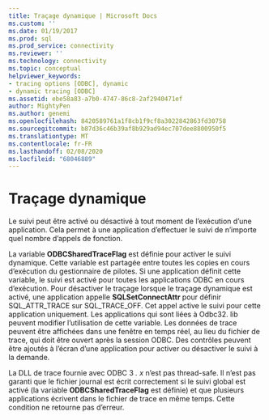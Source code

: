 ```yaml
---
title: Traçage dynamique | Microsoft Docs
ms.custom: ''
ms.date: 01/19/2017
ms.prod: sql
ms.prod_service: connectivity
ms.reviewer: ''
ms.technology: connectivity
ms.topic: conceptual
helpviewer_keywords:
- tracing options [ODBC], dynamic
- dynamic tracing [ODBC]
ms.assetid: ebe58a83-a7b0-4747-86c8-2af2940471ef
author: MightyPen
ms.author: genemi
ms.openlocfilehash: 8420589761a1f8cb1f9cf8a3022842863fd30758
ms.sourcegitcommit: b87d36c46b39af8b929ad94ec707dee8800950f5
ms.translationtype: MT
ms.contentlocale: fr-FR
ms.lasthandoff: 02/08/2020
ms.locfileid: "68046889"
---
```

# <a name="dynamic-tracing"></a>Traçage dynamique
Le suivi peut être activé ou désactivé à tout moment de l’exécution d’une application. Cela permet à une application d’effectuer le suivi de n’importe quel nombre d’appels de fonction.  
  
 La variable **ODBCSharedTraceFlag** est définie pour activer le suivi dynamique. Cette variable est partagée entre toutes les copies en cours d’exécution du gestionnaire de pilotes. Si une application définit cette variable, le suivi est activé pour toutes les applications ODBC en cours d’exécution. Pour désactiver le traçage lorsque le traçage dynamique est activé, une application appelle **SQLSetConnectAttr** pour définir SQL_ATTR_TRACE sur SQL_TRACE_OFF. Cet appel active le suivi pour cette application uniquement. Les applications qui sont liées à Odbc32. lib peuvent modifier l’utilisation de cette variable. Les données de trace peuvent être affichées dans une fenêtre en temps réel, au lieu du fichier de trace, qui doit être ouvert après la session ODBC. Des contrôles peuvent être ajoutés à l’écran d’une application pour activer ou désactiver le suivi à la demande.  
  
 La DLL de trace fournie avec ODBC 3 *. x* n’est pas thread-safe. Il n’est pas garanti que le fichier journal est écrit correctement si le suivi global est activé (la variable **ODBCSharedTraceFlag** est définie) et que plusieurs applications écrivent dans le fichier de trace en même temps. Cette condition ne retourne pas d’erreur.
